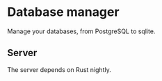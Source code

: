 # Database manager
Manage your databases, from PostgreSQL to sqlite.

## Server
The server depends on Rust nightly.
